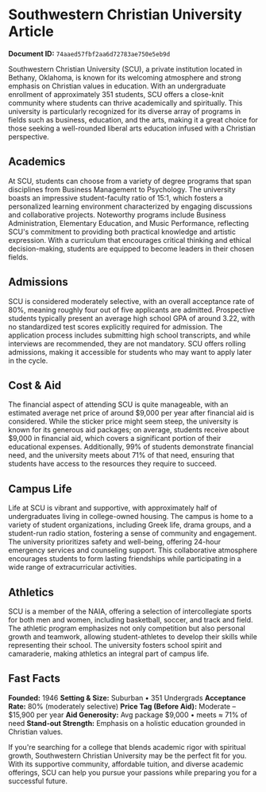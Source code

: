 # Southwestern Christian University Article

**Document ID:** `74aaed57fbf2aa6d72783ae750e5eb9d`

Southwestern Christian University (SCU), a private institution located in Bethany, Oklahoma, is known for its welcoming atmosphere and strong emphasis on Christian values in education. With an undergraduate enrollment of approximately 351 students, SCU offers a close-knit community where students can thrive academically and spiritually. This university is particularly recognized for its diverse array of programs in fields such as business, education, and the arts, making it a great choice for those seeking a well-rounded liberal arts education infused with a Christian perspective.

## Academics
At SCU, students can choose from a variety of degree programs that span disciplines from Business Management to Psychology. The university boasts an impressive student-faculty ratio of 15:1, which fosters a personalized learning environment characterized by engaging discussions and collaborative projects. Noteworthy programs include Business Administration, Elementary Education, and Music Performance, reflecting SCU's commitment to providing both practical knowledge and artistic expression. With a curriculum that encourages critical thinking and ethical decision-making, students are equipped to become leaders in their chosen fields.

## Admissions
SCU is considered moderately selective, with an overall acceptance rate of 80%, meaning roughly four out of five applicants are admitted. Prospective students typically present an average high school GPA of around 3.22, with no standardized test scores explicitly required for admission. The application process includes submitting high school transcripts, and while interviews are recommended, they are not mandatory. SCU offers rolling admissions, making it accessible for students who may want to apply later in the cycle.

## Cost & Aid
The financial aspect of attending SCU is quite manageable, with an estimated average net price of around $9,000 per year after financial aid is considered. While the sticker price might seem steep, the university is known for its generous aid packages; on average, students receive about $9,000 in financial aid, which covers a significant portion of their educational expenses. Additionally, 99% of students demonstrate financial need, and the university meets about 71% of that need, ensuring that students have access to the resources they require to succeed.

## Campus Life
Life at SCU is vibrant and supportive, with approximately half of undergraduates living in college-owned housing. The campus is home to a variety of student organizations, including Greek life, drama groups, and a student-run radio station, fostering a sense of community and engagement. The university prioritizes safety and well-being, offering 24-hour emergency services and counseling support. This collaborative atmosphere encourages students to form lasting friendships while participating in a wide range of extracurricular activities.

## Athletics
SCU is a member of the NAIA, offering a selection of intercollegiate sports for both men and women, including basketball, soccer, and track and field. The athletic program emphasizes not only competition but also personal growth and teamwork, allowing student-athletes to develop their skills while representing their school. The university fosters school spirit and camaraderie, making athletics an integral part of campus life.

## Fast Facts
**Founded:** 1946
**Setting & Size:** Suburban • 351 Undergrads
**Acceptance Rate:** 80% (moderately selective)
**Price Tag (Before Aid):** Moderate – $15,900 per year
**Aid Generosity:** Avg package $9,000 • meets ≈ 71% of need
**Stand-out Strength:** Emphasis on a holistic education grounded in Christian values.

If you're searching for a college that blends academic rigor with spiritual growth, Southwestern Christian University may be the perfect fit for you. With its supportive community, affordable tuition, and diverse academic offerings, SCU can help you pursue your passions while preparing you for a successful future.
